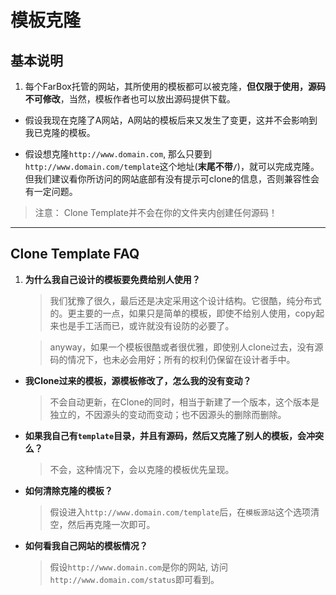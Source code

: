 # 模板克隆

## 基本说明  

1. 每个FarBox托管的网站，其所使用的模板都可以被克隆，**但仅限于使用，源码不可修改**，当然，模板作者也可以放出源码提供下载。

* 假设我现在克隆了A网站，A网站的模板后来又发生了变更，这并不会影响到我已克隆的模板。

* 假设想克隆`http://www.domain.com`, 那么只要到`http://www.domain.com/template`这个地址(**末尾不带`/`**)，就可以完成克隆。但我们建议看你所访问的网站底部有没有提示可clone的信息，否则兼容性会有一定问题。

> 注意：
> Clone Template并不会在你的文件夹内创建任何源码！


- - - -


## Clone Template FAQ 

1. **为什么我自己设计的模板要免费给别人使用？**

	> 我们犹豫了很久，最后还是决定采用这个设计结构。它很酷，纯分布式的。更主要的一点，如果只是简单的模板，即使不给别人使用，copy起来也是手工活而已，或许就没有设防的必要了。
	
	> anyway，如果一个模板很酷或者很优雅，即使别人clone过去，没有源码的情况下，也未必会用好；所有的权利仍保留在设计者手中。
	
-	**我Clone过来的模板，源模板修改了，怎么我的没有变动？**

	> 不会自动更新，在Clone的同时，相当于新建了一个版本，这个版本是独立的，不因源头的变动而变动；也不因源头的删除而删除。

-	**如果我自己有`template`目录，并且有源码，然后又克隆了别人的模板，会冲突么？**

	> 不会，这种情况下，会以克隆的模板优先呈现。

-	**如何清除克隆的模板？**

	> 假设进入`http://www.domain.com/template`后，在`模板源站`这个选项清空，然后再克隆一次即可。
	
	
-	**如何看我自己网站的模板情况？**

	> 假设`http://www.domain.com`是你的网站, 访问`http://www.domain.com/status`即可看到。